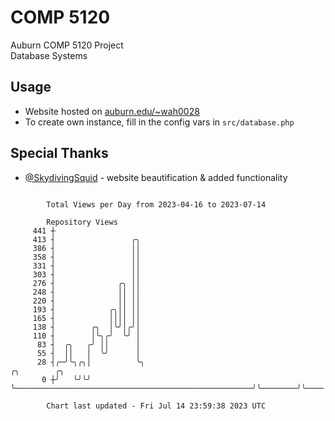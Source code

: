 # COMP 5120
Auburn COMP 5120 Project  
Database Systems

## Usage
- Website hosted on [auburn.edu/~wah0028](https://webhome.auburn.edu/~wah0028/)
- To create own instance, fill in the config vars in `src/database.php`

## Special Thanks
- [@SkydivingSquid](https://github.com/SkydivingSquid) - website beautification & added functionality

```

        Total Views per Day from 2023-04-16 to 2023-07-14

        Repository Views
     441 ┼
     413 ┤                 ╭╮
     386 ┤                 ││
     358 ┤                 ││
     331 ┤                 ││
     303 ┤                 ││
     276 ┤              ╭╮ ││
     248 ┤              ││ ││
     220 ┤              ││ ││
     193 ┤            ╭╮││ ││
     165 ┤            ││││ ││
     138 ┤        ╭╮  │╰╯│╭╯│
     110 ┤        │╰╮╭╯  ╰╯ │
      83 ┤  ╭╮   ╭╯ ││      │
      55 ┤  ││   │  ╰╯      │
      28 ┤╭─╯╰╮╭╮│          ╰╮                                                     ╭╮        ╭╮
       0 ┼╯   ╰╯╰╯           ╰─────────────────────────────────────────────────────╯╰────────╯╰────

        Chart last updated - Fri Jul 14 23:59:38 2023 UTC
        
```
